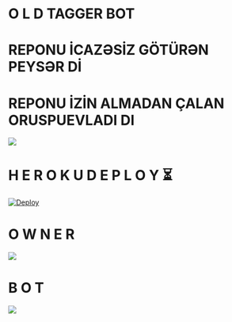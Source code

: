 # O L D TAGGER BOT


# REPONU İCAZƏSİZ GÖTÜRƏN PEYSƏR Dİ 


# REPONU İZİN ALMADAN ÇALAN ORUSPUEVLADI DI





<img src="https://te.legra.ph/file/f6348a83229bf5a46e811.jpg">

</p>



# H E R O K U   D E P L O Y ⏳
 
 [![Deploy](https://www.herokucdn.com/deploy/button.svg)](https://heroku.com/deploy?template=https://github.com/Teamabasof/OLD-TAGGER-BOT-V.1.git)


# O W N E R

<a href="https://t.me/SatisAzOwner"><img src="https://img.shields.io/badge/O W N E R-blue.svg?style=for-the-badge&logo=Telegram"></a>


# B O T

<a href="https://t.me/oldtaggerbot"><img src="https://img.shields.io/badge/O L D TAGGER BOT-blue.svg?style=for-the-badge&logo=Telegram"></a> 
